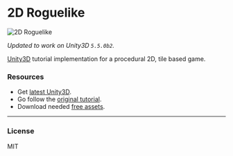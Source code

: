 # 2D Roguelike

![2D Roguelike](https://unity3d.com/sites/default/files/learn-playlist/icon/2droguelike-thumb1.jpg)

_Updated to work on Unity3D `5.5.0b2`._

[Unity3D](https://unity3d.com/unity) tutorial implementation for a procedural 2D, tile based game.

### Resources

- Get [latest Unity3D](https://unity3d.com/unity/beta).
- Go follow the [original tutorial](https://unity3d.com/learn/tutorials/projects/2d-roguelike-tutorial).
- Download needed [free assets](https://www.assetstore.unity3d.com/en/#!/content/29825).


---

### License
MIT